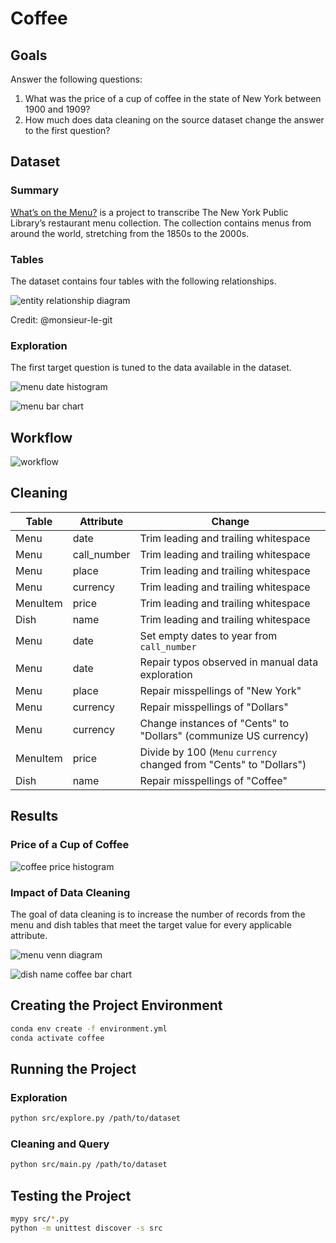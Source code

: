 # Coffee

## Goals

Answer the following questions:

1. What was the price of a cup of coffee in the state of New York between 1900 and 1909?
2. How much does data cleaning on the source dataset change the answer to the first question?

## Dataset

### Summary

[What’s on the Menu?](https://menus.nypl.org/) is a project to transcribe The New York Public Library’s restaurant menu collection. The collection contains menus from around the world, stretching from the 1850s to the 2000s.

### Tables

The dataset contains four tables with the following relationships.

![entity relationship diagram](doc/entity-relationship-diagram.png)

Credit: @monsieur-le-git

### Exploration

The first target question is tuned to the data available in the dataset.

![menu date histogram](doc/menu-date-histogram.png)

![menu bar chart](doc/menu-bar-chart.png)

## Workflow

![workflow](doc/workflow.png)

## Cleaning

| Table    | Attribute   | Change |
| -------- | ----------- | ------ |
| Menu     | date        | Trim leading and trailing whitespace |
| Menu     | call_number | Trim leading and trailing whitespace |
| Menu     | place       | Trim leading and trailing whitespace |
| Menu     | currency    | Trim leading and trailing whitespace |
| MenuItem | price       | Trim leading and trailing whitespace |
| Dish     | name        | Trim leading and trailing whitespace |
| Menu     | date        | Set empty dates to year from `call_number` |
| Menu     | date        | Repair typos observed in manual data exploration |
| Menu     | place       | Repair misspellings of "New York" |
| Menu     | currency    | Repair misspellings of "Dollars" |
| Menu     | currency    | Change instances of "Cents" to "Dollars" (communize US currency) |
| MenuItem | price       | Divide by 100 (`Menu` `currency` changed from "Cents" to "Dollars") |
| Dish     | name        | Repair misspellings of "Coffee" |

## Results

### Price of a Cup of Coffee
![coffee price histogram](doc/coffee-price-histogram.png)

### Impact of Data Cleaning

The goal of data cleaning is to increase the number of records from the menu and dish tables that meet the target value for every applicable attribute.

![menu venn diagram](doc/menu-venn-diagram.png)

![dish name coffee bar chart](doc/dish-name-coffee-bar-chart.png)

## Creating the Project Environment

```sh
conda env create -f environment.yml
conda activate coffee
```

## Running the Project

### Exploration

```sh
python src/explore.py /path/to/dataset
```

### Cleaning and Query

```sh
python src/main.py /path/to/dataset
```

## Testing the Project

```sh
mypy src/*.py
python -m unittest discover -s src
```
